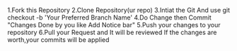 1.Fork this Repository
2.Clone Repository(ur repo)
3.Intiat the Git And use git checkout -b 'Your Preferred Branch Name'
4.Do Change then Commit "Changes Done by you like Add Notice bar"
5.Push your changes to your repository
6.Pull your Request and It will be reviewed
If the changes are worth,your commits will be applied
